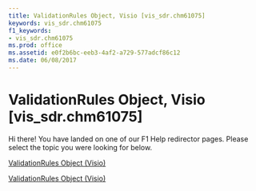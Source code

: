 ```yaml
---
title: ValidationRules Object, Visio [vis_sdr.chm61075]
keywords: vis_sdr.chm61075
f1_keywords:
- vis_sdr.chm61075
ms.prod: office
ms.assetid: e0f2b6bc-eeb3-4af2-a729-577adcf86c12
ms.date: 06/08/2017
---
```



# ValidationRules Object, Visio [vis_sdr.chm61075]

Hi there! You have landed on one of our F1 Help redirector pages. Please select the topic you were looking for below.

[ValidationRules Object (Visio)](http://msdn.microsoft.com/library/f66d942d-1ae4-d65a-b534-947787b7b160.aspx)

[ValidationRules Object (Visio)](http://msdn.microsoft.com/library/e7a1a5c6-02a7-2dc2-7a73-cc84821e077e%28Office.15%29.aspx)


